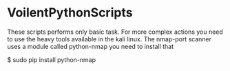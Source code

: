 # VoilentPythonScripts
These scripts performs only basic task. For more complex actions you need to use the heavy tools available in the kali linux.
The nmap-port scanner uses a module called python-nmap you need to install that

  $ sudo pip install python-nmap


